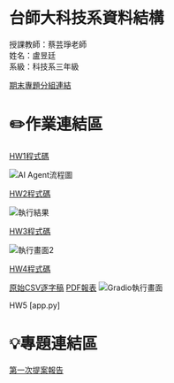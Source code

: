 # 台師大科技系資料結構 
授課教師：蔡芸琤老師   
姓名：盧昱廷   
系級：科技系三年級 

[期末專題分組連結](https://docs.google.com/spreadsheets/d/18MFjfKVPbSYbOLMS8fRfZvK6q9LYYMPfMZ_UshF0sVI/edit?gid=1301190595#gid=1301190595)
# ✏️作業連結區
[HW1程式碼](./dataAgent.py)

![AI Agent流程圖](https://github.com/user-attachments/assets/90b101a2-e4e0-4682-82fe-66be9e1ca635)

[HW2程式碼](./sentiment_analysis.py)

![執行結果](https://github.com/user-attachments/assets/bac617da-cadd-4d7e-ad8c-7d0cbf6140e3)

[HW3程式碼](./MypostAI.py)

![執行畫面2](https://github.com/user-attachments/assets/420630e4-8a94-4e07-ad9c-d57e48fc7234)

[HW4程式碼](https://github.com/Dniellu/Dniellu-Data-Science-Repository/blob/main/DRai/getPDF.py)

[原始CSV逐字稿](https://github.com/Dniellu/Dniellu-Data-Science-Repository/blob/main/DRai/art_class_interview.csv.csv)
[PDF報表](https://github.com/Dniellu/Dniellu-Data-Science-Repository/blob/main/DRai/report_20250407_223916.pdf)
![Gradio執行畫面](https://github.com/user-attachments/assets/2f1bec32-c294-4209-88cf-09194f02a06b)

HW5
[app.py]
# 💡專題連結區
[第一次提案報告](https://www.youtube.com/watch?v=HNZi0XfPRjk)
